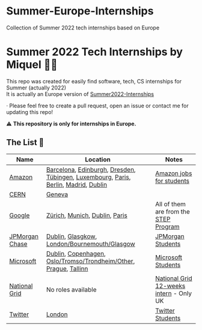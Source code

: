 # Summer-Europe-Internships
Collection of Summer 2022 tech internships  based on Europe
# Summer 2022 Tech Internships by Miquel 👩‍💻
This repo was created for easily find software, tech, CS internships for Summer (actually 2022)                                                            
It is actually an Europe version of [Summer2022-Internships](https://github.com/pittcsc/Summer2022-Internships)

· Please feel free to create a pull request, open an issue or contact me for updating this repo!

:warning: **This repository is only for internships in Europe.**

## The List 👔

| Name  |  Location |  Notes |
|---|---|-------------|
| [Amazon](https://www.amazon.jobs/) | [Barcelona](https://www.amazon.jobs/es/jobs/1709010/software-development-engineer-internship-2022-barcelona-spain), [Edinburgh](https://www.amazon.jobs/es/jobs/1807173/software-development-engineer-intern-2022-edinburgh), [Dresden](https://www.amazon.jobs/es/jobs/1793688/software-development-engineer-internship-2022-dresden-germany), [Tübingen](https://www.amazon.jobs/es/jobs/1793680/software-development-engineer-internship-4-6-months-2022-tubingen-germany), [Luxembourg](https://www.amazon.jobs/es/jobs/1775442/software-development-engineer-internship-2022-luxembourg), [Paris](https://www.amazon.jobs/es/jobs/1759152/stage-ingenieur-en-developpement-logiciel-sde-fr-h-f), [Berlin](https://www.amazon.jobs/es/jobs/1729097/software-development-engineer-intern-2022-berlin), [Madrid](https://www.amazon.jobs/es/jobs/1709009/software-development-engineer-internship-2022-madrid-spain), [Dublin](https://www.amazon.jobs/es/jobs/1694116/software-development-engineer-internship-2022-dublin) | [Amazon jobs for students](https://www.amazon.jobs/es/teams/internships-for-students) |
| [CERN](https://home.cern/) | [Geneva](https://jobs.smartrecruiters.com/ni/CERN/bb3ce4d8-a9e3-4cac-a3f4-afc1fd4dc727-short-term-internship-2022) | |
| [Google](https://careers.google.com/) | [Zürich](https://careers.google.com/jobs/results/140736005071086278-student-training-in-engineering-program-step-2022/?degree=BACHELORS&distance=50&location=Switzerland&q=Internship&skills=Computer), [Munich](https://careers.google.com/jobs/results/84791753938215622-student-training-in-engineering-program-step-2022/?employment_type=INTERN&jid=171815001&q=STEP&src=Online%2FTOPS%2FTOPS_site&utm_campaign=ByF&utm_medium=Byf&utm_source=ByF), [Dublin](https://careers.google.com/jobs/results/81989322137313990-student-training-in-engineering-program-step-2022/?employment_type=INTERN&jid=171815001&q=STEP&src=Online%2FTOPS%2FTOPS_site&utm_campaign=ByF&utm_medium=Byf&utm_source=ByF), [Paris](https://careers.google.com/jobs/results/128555838596883142-student-training-in-engineering-program-step-2022/?employment_type=INTERN&jid=171815001&q=STEP&src=Online%2FTOPS%2FTOPS_site&utm_campaign=ByF&utm_medium=Byf&utm_source=ByF)| All of them are from the [STEP Program](https://buildyourfuture.withgoogle.com/programs/step/) |
| [JPMorgan Chase](https://careers.jpmorgan.com/us/en/students/programs) | [Dublin](https://jpmc.fa.oraclecloud.com/hcmUI/CandidateExperience/en/sites/CX_1001/job/210121949/?utm_medium=jobshare), [Glasgkow](https://jpmc.fa.oraclecloud.com/hcmUI/CandidateExperience/en/sites/CX_1001/job/210121947/?utm_medium=jobshare), [London/Bournemouth/Glasgow](https://jpmc.fa.oraclecloud.com/hcmUI/CandidateExperience/en/sites/CX_1001/job/210121315/?utm_medium=jobshare)  | [JPMorgan Students](https://careers.jpmorgan.com/us/en/students/programs/software-engineer-summer#careers-section7) |
| [Microsoft](https://careers.microsoft.com/us/en) | [Dublin](https://careers.microsoft.com/students/us/en/job/1091350/Software-engineering-Internship-opportunities-Ireland-Start-date-Summer-2022), [Copenhagen](https://careers.microsoft.com/students/us/en/job/1192240/Software-engineering-Internship-opportunities-in-Denmark-Start-date-Summer-2022), [Oslo/Tromso/Trondheim/Other](https://careers.microsoft.com/students/us/en/job/1089922/Software-engineering-Internship-opportunities-Norway-Start-date-Summer-2022), [Prague](https://careers.microsoft.com/students/us/en/job/1091346/Software-engineering-Internship-opportunities-Czech-Republic-Start-date-Summer-2022), [Tallinn](https://careers.microsoft.com/students/us/en/job/1091348/Software-engineering-Internship-opportunities-Estonia-Start-date-Summer-2022) | [Microsoft Students](https://careers.microsoft.com/students/us/en)|
| [National Grid](https://careers.nationalgrid.com/) | No roles available | [National Grid 12-weeks intern](https://careers.nationalgrid.com/new-talent/undergraduates/12-week-summer-internship) - Only UK|
| [Twitter](https://careers.twitter.com/) | [London](https://jobs.smartrecruiters.com/ni/Twitter2/434ede5b-2775-4628-aee5-fbd573936a25-2022-engineering-internships-europe-middle-east-africa-emea-) | [Twitter Students](https://careers.twitter.com/en/early-career.html) |
